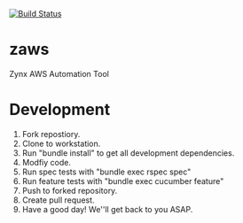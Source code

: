 [![Build Status](https://travis-ci.org/zynxhealth/zaws.svg?branch=master)](https://travis-ci.org/zynxhealth/zaws)
# zaws

Zynx AWS Automation Tool

# Development

1. Fork repostiory.
2. Clone to workstation.
3. Run "bundle install" to get all development dependencies.
4. Modfiy code.
5. Run spec tests with "bundle exec rspec spec"
6. Run feature tests with "bundle exec cucumber feature"
7. Push to forked repository.
8. Create pull request.
9. Have a good day! We''ll get back to you ASAP.

